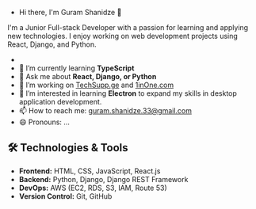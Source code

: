 - Hi there, I'm Guram Shanidze 👋

I'm a Junior Full-stack Developer with a passion for learning and applying new technologies. I enjoy working on web development projects using React, Django, and Python.


- 
- 🌱 I’m currently learning **TypeScript**
- 💬 Ask me about **React, Django, or Python**
- 🔭 I’m working on [TechSupp.ge](#) and [1inOne.com](#)
- 👀 I’m interested in learning **Electron** to expand my skills in desktop application development.
- 📫 How to reach me: guram.shanidze.33@gmail.com
- 😄 Pronouns: ...



## 🛠️ Technologies & Tools

- **Frontend:** HTML, CSS, JavaScript, React.js
- **Backend:** Python, Django, Django REST Framework
- **DevOps:** AWS (EC2, RDS, S3, IAM, Route 53)
- **Version Control:** Git, GitHub



<!---
Guram12/Guram12 is a ✨ special ✨ repository because its `README.md` (this file) appears on your GitHub profile.
You can click the Preview link to take a look at your changes.
--->

